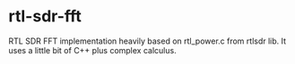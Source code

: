 # rtl-sdr-fft

RTL SDR FFT implementation heavily based on rtl_power.c from rtlsdr lib.
It uses a little bit of C++ plus complex calculus.

